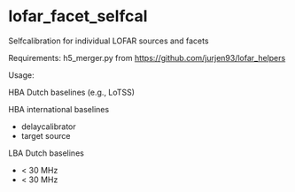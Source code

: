# lofar_facet_selfcal
Selfcalibration for individual LOFAR sources and facets

Requirements:
h5_merger.py from https://github.com/jurjen93/lofar_helpers

Usage:

HBA Dutch baselines (e.g., LoTSS)

HBA international baselines

- delaycalibrator
- target source

LBA Dutch baselines
 - < 30 MHz
 - < 30 MHz

